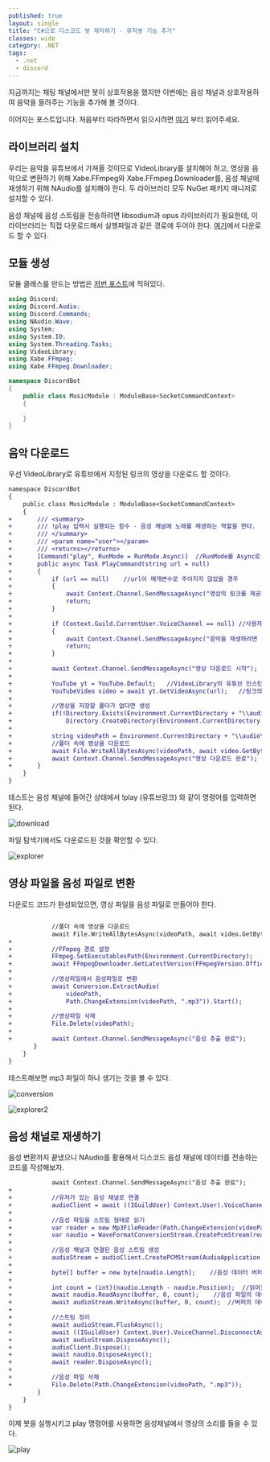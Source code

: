 ```yaml
---
published: true
layout: single
title: "C#으로 디스코드 봇 제작하기 - 뮤직봇 기능 추가"
classes: wide
category: .NET
tags: 
  - .net
  - discord 
---
```


지금까지는 채팅 채널에서만 봇이 상호작용을 했지만 이번에는 음성 채널과 상호작용하여 음악을 들려주는 기능을 추가해 볼 것이다.

이어지는 포스트입니다. 처음부터 따라하면서 읽으시려면 [여기](https://fred16157.github.io/.net/csharp-discord-bot-basic/) 부터 읽어주세요.

## 라이브러리 설치

우리는 음악을 유튜브에서 가져올 것이므로 VideoLibrary를 설치해야 하고, 영상을 음악으로 변환하기 위해 Xabe.FFmpeg와 Xabe.FFmpeg.Downloader를, 음성 채널에 재생하기 위해 NAudio를 설치해야 한다. 두 라이브러리 모두 NuGet 패키지 매니저로 설치할 수 있다.

음성 채널에 음성 스트림을 전송하려면 libsodium과 opus 라이브러리가 필요한데, 이 라이브러리는 직접 다운로드해서 실행파일과 같은 경로에 두어야 한다. [여기](https://discord.foxbot.me/binaries/)에서 다운로드 할 수 있다.

## 모듈 생성

모듈 클래스를 만드는 방법은 [저번 포스트](https://fred16157.github.io/.net/csharp-discord-bot-command-modules/)에 적혀있다.

~~~cs
using Discord;
using Discord.Audio;
using Discord.Commands;
using NAudio.Wave;
using System;
using System.IO;
using System.Threading.Tasks;
using VideoLibrary;
using Xabe.FFmpeg;
using Xabe.FFmpeg.Downloader;

namespace DiscordBot
{
    public class MusicModule : ModuleBase<SocketCommandContext>
    {
        
    }
}
~~~

## 음악 다운로드

우선 VideoLibrary로 유튜브에서 지정된 링크의 영상을 다운로드 할 것이다.

~~~diff
namespace DiscordBot
{
    public class MusicModule : ModuleBase<SocketCommandContext>
    {
+       /// <summary>
+       /// !play 입력시 실행되는 함수 - 음성 채널에 노래를 재생하는 역할을 한다.
+       /// </summary>
+       /// <param name="user"></param>
+       /// <returns></returns>
+       [Command("play", RunMode = RunMode.Async)]  //RunMode를 Async로 설정하여 영상을 다운로드하고 노래를 재생하는 동안 봇이 멈추지 않도록 한다.  
+       public async Task PlayCommand(string url = null)
+       {
+           if (url == null)    //url이 매개변수로 주어지지 않았을 경우
+           {
+               await Context.Channel.SendMessageAsync("영상의 링크를 제공해주세요.");
+               return;
+           }
+
+           if (Context.Guild.CurrentUser.VoiceChannel == null) //사용자가 음성 채널에 들어가지 않은 경우
+           {
+               await Context.Channel.SendMessageAsync("음악을 재생하려면 음성 채널에 있어야 합니다.");
+               return;
+           }
+
+           await Context.Channel.SendMessageAsync("영상 다운로드 시작");
+
+           YouTube yt = YouTube.Default;   //VideoLibrary의 유튜브 인스턴스 초기화
+           YouTubeVideo video = await yt.GetVideoAsync(url);   //링크의 영상을 변수에 저장
+
+           //영상을 저장할 폴더가 없다면 생성
+           if(!Directory.Exists(Environment.CurrentDirectory + "\\audio\\"))
+               Directory.CreateDirectory(Environment.CurrentDirectory + "\\audio\\");  
+
+           string videoPath = Environment.CurrentDirectory + "\\audio\\" + video.FullName;
+           //폴더 속에 영상을 다운로드
+           await File.WriteAllBytesAsync(videoPath, await video.GetBytesAsync());
+           await Context.Channel.SendMessageAsync("영상 다운로드 완료");
+       }
    }
}
~~~

테스트는 음성 채널에 들어간 상태에서 !play (유튜브링크) 와 같이 명령어를 입력하면 된다.

![download](https://imgur.com/BOsYKSp.png)

파일 탐색기에서도 다운로드된 것을 확인할 수 있다.

![explorer](https://imgur.com/niYluk4.png)


## 영상 파일을 음성 파일로 변환

다운로드 코드가 완성되었으면, 영상 파일을 음성 파일로 만들어야 한다.

~~~diff

            //폴더 속에 영상을 다운로드
            await File.WriteAllBytesAsync(videoPath, await video.GetBytesAsync());
+
+           //FFmpeg 경로 설정
+           FFmpeg.SetExecutablesPath(Environment.CurrentDirectory);        
+           await FFmpegDownloader.GetLatestVersion(FFmpegVersion.Official);    //FFmpeg 다운로드
+
+           //영상파일에서 음성파일로 변환
+           await Conversion.ExtractAudio(
+               videoPath,
+               Path.ChangeExtension(videoPath, ".mp3")).Start();
+
+           //영상파일 삭제
+           File.Delete(videoPath);
+
+           await Context.Channel.SendMessageAsync("음성 추출 완료");
       }
    }
}
~~~

테스트해보면 mp3 파일이 하나 생기는 것을 볼 수 있다.

![conversion](https://imgur.com/cL9WXWD.png)

![explorer2](https://imgur.com/MENSZAp.png)

## 음성 채널로 재생하기

음성 변환까지 끝냈으니 NAudio를 활용해서 디스코드 음성 채널에 데이터를 전송하는 코드를 작성해보자.

~~~diff
            await Context.Channel.SendMessageAsync("음성 추출 완료");
+
+           //유저가 있는 음성 채널로 연결
+           audioClient = await ((IGuildUser) Context.User).VoiceChannel.ConnectAsync();
+
+           //음성 파일을 스트림 형태로 읽기
+           var reader = new Mp3FileReader(Path.ChangeExtension(videoPath, ".mp3"));
+           var naudio = WaveFormatConversionStream.CreatePcmStream(reader);
+
+           //음성 채널과 연결된 음성 스트림 생성
+           audioStream = audioClient.CreatePCMStream(AudioApplication.Music);
+            
+           byte[] buffer = new byte[naudio.Length];    //음성 데이터 버퍼
+
+           int count = (int)(naudio.Length - naudio.Position);  //읽어들일 데이터의 크기
+           await naudio.ReadAsync(buffer, 0, count);    //음성 파일의 데이터를 버퍼에 저장
+           await audioStream.WriteAsync(buffer, 0, count);  //버퍼의 데이터를 음성 채널 스트림에 저장
+
+           //스트림 정리
+           await audioStream.FlushAsync();
+           await ((IGuildUser) Context.User).VoiceChannel.DisconnectAsync();
+           await audioStream.DisposeAsync();
+           audioClient.Dispose();
+           await naudio.DisposeAsync();
+           await reader.DisposeAsync();
+
+           //음성 파일 삭제
+           File.Delete(Path.ChangeExtension(videoPath, ".mp3"));
        }
    }
}

~~~ 

이제 봇을 실행시키고 play 명령어를 사용하면 음성채널에서 영상의 소리를 들을 수 있다.

![play](https://imgur.com/msBzuPq.png)

